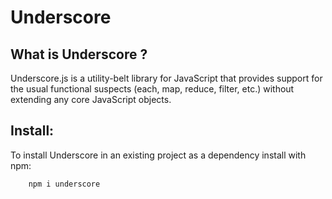 # Underscore

## What is Underscore ?
Underscore.js is a utility-belt library for JavaScript that provides support for the usual functional suspects (each, map, reduce, filter, etc.) without extending any core JavaScript objects. 

## Install:
To install Underscore in an existing project as a dependency install with npm:
```
    npm i underscore
```
